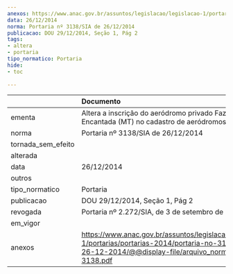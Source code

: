 ```yaml
---
anexos: https://www.anac.gov.br/assuntos/legislacao/legislacao-1/portarias/portarias-2014/portaria-no-3138-sia-de-26-12-2014/@@display-file/arquivo_norma/PA2014-3138.pdf
data: 26/12/2014
norma: Portaria nº 3138/SIA de 26/12/2014
publicacao: DOU 29/12/2014, Seção 1, Pág 2
tags:
- altera
- portaria
tipo_normatico: Portaria
hide: 
- toc 
 
---
```


|                    | Documento                                                                                                                                                         |
|:-------------------|:------------------------------------------------------------------------------------------------------------------------------------------------------------------|
| ementa             | Altera a inscrição do aeródromo privado Fazenda Lagoa Encantada (MT) no cadastro de aeródromos.                                                                   |
| norma              | Portaria nº 3138/SIA de 26/12/2014                                                                                                                                |
| tornada_sem_efeito |                                                                                                                                                                   |
| alterada           |                                                                                                                                                                   |
| data               | 26/12/2014                                                                                                                                                        |
| outros             |                                                                                                                                                                   |
| tipo_normatico     | Portaria                                                                                                                                                          |
| publicacao         | DOU 29/12/2014, Seção 1, Pág 2                                                                                                                                    |
| revogada           | Portaria nº 2.272/SIA, de 3 de setembro de 2020.                                                                                                                  |
| em_vigor           |                                                                                                                                                                   |
| anexos             | https://www.anac.gov.br/assuntos/legislacao/legislacao-1/portarias/portarias-2014/portaria-no-3138-sia-de-26-12-2014/@@display-file/arquivo_norma/PA2014-3138.pdf |